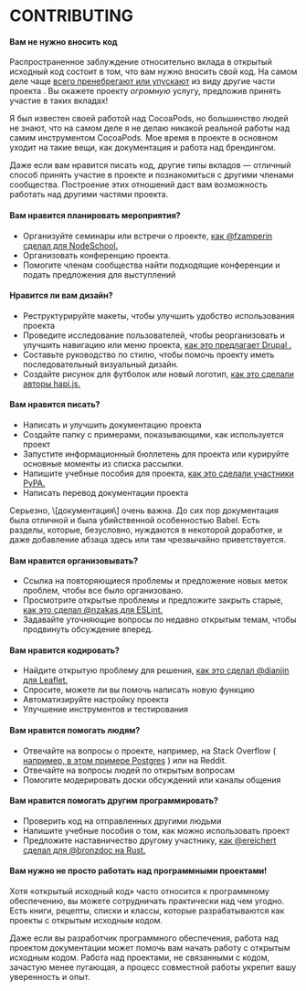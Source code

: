 # CONTRIBUTING

#### Вам не нужно вносить код

Распространенное заблуждение относительно вклада в открытый исходный код состоит в том, что вам нужно вносить свой код. На самом деле чаще [всего пренебрегают или упускают](https://github.com/blog/2195-the-shape-of-open-source) из виду другие части проекта . Вы окажете проекту _огромную_ услугу, предложив принять участие в таких вкладах!

Я был известен своей работой над CocoaPods, но большинство людей не знают, что на самом деле я не делаю никакой реальной работы над самим инструментом CocoaPods. Мое время в проекте в основном уходит на такие вещи, как документация и работа над брендингом.

Даже если вам нравится писать код, другие типы вкладов — отличный способ принять участие в проекте и познакомиться с другими членами сообщества. Построение этих отношений даст вам возможность работать над другими частями проекта.

#### Вам нравится планировать мероприятия?

* Организуйте семинары или встречи о проекте,  [как @fzamperin сделал для NodeSchool.](https://github.com/nodeschool/organizers/issues/406)
* Организовать конференцию проекта.
* Помогите членам сообщества найти подходящие конференции и подать предложения для выступлений

#### Нравится ли вам дизайн?

* Реструктурируйте макеты, чтобы улучшить удобство использования проекта
* Проведите исследование пользователей, чтобы реорганизовать и улучшить навигацию или меню проекта, [как это предлагает Drupal .](https://www.drupal.org/community-initiatives/drupal-core/usability)
* Составьте руководство по стилю, чтобы помочь проекту иметь последовательный визуальный дизайн.
* Создайте рисунок для футболок или новый логотип, [как это сделали авторы hapi.js.](https://github.com/hapijs/contrib/issues/68)

#### Вам нравится писать?

* Написать и улучшить документацию проекта
* Создайте папку с примерами, показывающими, как используется проект
* Запустите информационный бюллетень для проекта или курируйте основные моменты из списка рассылки.
* Напишите учебные пособия для проекта, [как это сделали участники PyPA.](https://github.com/pypa/python-packaging-user-guide/issues/194)
* Написать перевод документации проекта

Серьезно, \\\[документация\\] очень важна. До сих пор документация была отличной и была убийственной особенностью Babel. Есть разделы, которые, безусловно, нуждаются в некоторой доработке, и даже добавление абзаца здесь или там чрезвычайно приветствуется.

#### Вам нравится организовывать?

* Ссылка на повторяющиеся проблемы и предложение новых меток проблем, чтобы все было организовано.
* Просмотрите открытые проблемы и предложите закрыть старые,  [как это сделал @nzakas для ESLint.](https://github.com/eslint/eslint/issues/6765)
* Задавайте уточняющие вопросы по недавно открытым темам, чтобы продвинуть обсуждение вперед.

#### Вам нравится кодировать?

* Найдите открытую проблему для решения, [как это сделал @dianjin для Leaflet.](https://github.com/Leaflet/Leaflet/issues/4528#issuecomment-216520560)
* Спросите, можете ли вы помочь написать новую функцию
* Автоматизируйте настройку проекта
* Улучшение инструментов и тестирования

#### Вам нравится помогать людям?

* Отвечайте на вопросы о проекте, например, на Stack Overflow ( [например, в этом примере Postgres](https://stackoverflow.com/questions/18664074/getting-error-peer-authentication-failed-for-user-postgres-when-trying-to-ge) ) или на Reddit.
* Отвечайте на вопросы людей по открытым вопросам
* Помогите модерировать доски обсуждений или каналы общения

#### Вам нравится помогать другим программировать?

* Проверить код на отправленных другими людьми
* Напишите учебные пособия о том, как можно использовать проект
* Предложите наставничество другому участнику, [как @ereichert сделал для @bronzdoc на Rust.](https://github.com/rust-lang/book/issues/123#issuecomment-238049666)

#### Вам нужно не просто работать над программными проектами!

Хотя «открытый исходный код» часто относится к программному обеспечению, вы можете сотрудничать практически над чем угодно. Есть книги, рецепты, списки и классы, которые разрабатываются как проекты с открытым исходным кодом.

Даже если вы разработчик программного обеспечения, работа над проектом документации может помочь вам начать работу с открытым исходным кодом. Работа над проектами, не связанными с кодом, зачастую менее пугающая, а процесс совместной работы укрепит вашу уверенность и опыт.
